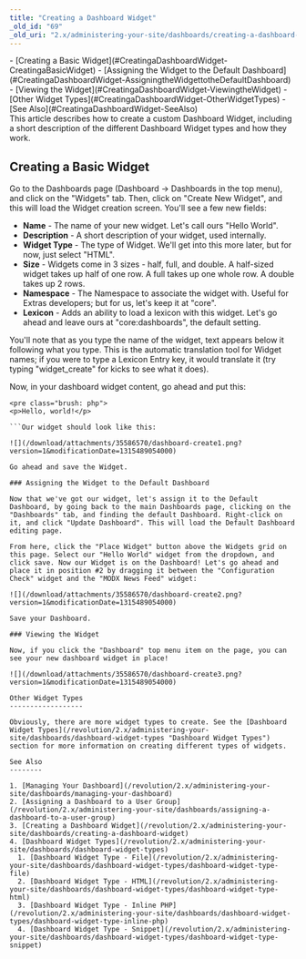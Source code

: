 ```yaml
---
title: "Creating a Dashboard Widget"
_old_id: "69"
_old_uri: "2.x/administering-your-site/dashboards/creating-a-dashboard-widget"
---
```


<div>- [Creating a Basic Widget](#CreatingaDashboardWidget-CreatingaBasicWidget)
  - [Assigning the Widget to the Default Dashboard](#CreatingaDashboardWidget-AssigningtheWidgettotheDefaultDashboard)
  - [Viewing the Widget](#CreatingaDashboardWidget-ViewingtheWidget)
- [Other Widget Types](#CreatingaDashboardWidget-OtherWidgetTypes)
- [See Also](#CreatingaDashboardWidget-SeeAlso)

</div>This article describes how to create a custom Dashboard Widget, including a short description of the different Dashboard Widget types and how they work.

Creating a Basic Widget
-----------------------

Go to the Dashboards page (Dashboard -> Dashboards in the top menu), and click on the "Widgets" tab. Then, click on "Create New Widget", and this will load the Widget creation screen. You'll see a few new fields:

- **Name** - The name of your new widget. Let's call ours "Hello World".
- **Description** - A short description of your widget, used internally.
- **Widget Type** - The type of Widget. We'll get into this more later, but for now, just select "HTML".
- **Size** - Widgets come in 3 sizes - half, full, and double. A half-sized widget takes up half of one row. A full takes up one whole row. A double takes up 2 rows.
- **Namespace** - The Namespace to associate the widget with. Useful for Extras developers; but for us, let's keep it at "core".
- **Lexicon** - Adds an ability to load a lexicon with this widget. Let's go ahead and leave ours at "core:dashboards", the default setting.

You'll note that as you type the name of the widget, text appears below it following what you type. This is the automatic translation tool for Widget names; if you were to type a Lexicon Entry key, it would translate it (try typing "widget\_create" for kicks to see what it does).

Now, in your dashboard widget content, go ahead and put this:

```
<pre class="brush: php">
<p>Hello, world!</p>

```Our widget should look like this:

![](/download/attachments/35586570/dashboard-create1.png?version=1&modificationDate=1315489054000)

Go ahead and save the Widget.

### Assigning the Widget to the Default Dashboard

Now that we've got our widget, let's assign it to the Default Dashboard, by going back to the main Dashboards page, clicking on the "Dashboards" tab, and finding the default Dashboard. Right-click on it, and click "Update Dashboard". This will load the Default Dashboard editing page.

From here, click the "Place Widget" button above the Widgets grid on this page. Select our "Hello World" widget from the dropdown, and click save. Now our Widget is on the Dashboard! Let's go ahead and place it in position #2 by dragging it between the "Configuration Check" widget and the "MODX News Feed" widget:

![](/download/attachments/35586570/dashboard-create2.png?version=1&modificationDate=1315489054000)

Save your Dashboard.

### Viewing the Widget

Now, if you click the "Dashboard" top menu item on the page, you can see your new dashboard widget in place!

![](/download/attachments/35586570/dashboard-create3.png?version=1&modificationDate=1315489054000)

Other Widget Types
------------------

Obviously, there are more widget types to create. See the [Dashboard Widget Types](/revolution/2.x/administering-your-site/dashboards/dashboard-widget-types "Dashboard Widget Types") section for more information on creating different types of widgets.

See Also
--------

1. [Managing Your Dashboard](/revolution/2.x/administering-your-site/dashboards/managing-your-dashboard)
2. [Assigning a Dashboard to a User Group](/revolution/2.x/administering-your-site/dashboards/assigning-a-dashboard-to-a-user-group)
3. [Creating a Dashboard Widget](/revolution/2.x/administering-your-site/dashboards/creating-a-dashboard-widget)
4. [Dashboard Widget Types](/revolution/2.x/administering-your-site/dashboards/dashboard-widget-types)
  1. [Dashboard Widget Type - File](/revolution/2.x/administering-your-site/dashboards/dashboard-widget-types/dashboard-widget-type-file)
  2. [Dashboard Widget Type - HTML](/revolution/2.x/administering-your-site/dashboards/dashboard-widget-types/dashboard-widget-type-html)
  3. [Dashboard Widget Type - Inline PHP](/revolution/2.x/administering-your-site/dashboards/dashboard-widget-types/dashboard-widget-type-inline-php)
  4. [Dashboard Widget Type - Snippet](/revolution/2.x/administering-your-site/dashboards/dashboard-widget-types/dashboard-widget-type-snippet)